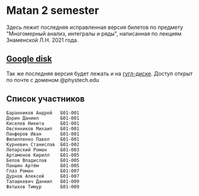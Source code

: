 # Matan 2 semester

Здесь лежит последняя исправленная версия билетов по предмету "Многомерный анализ, интегралы и ряды", написанная по лекциям Знаменской Л.Н. 2021 года.

## [Google disk](https://drive.google.com/drive/folders/1_gY-7t6iKheQz55qj45DWXTrIJeMKhG5?usp=sharing)

Так же последняя версия будет лежать и на [гугл-диске](https://drive.google.com/drive/folders/1_gY-7t6iKheQz55qj45DWXTrIJeMKhG5?usp=sharing). Доступ открыт по почте c доменом @phystech.edu

## Список участников

```
Баранников Андрей   Б01-001
Дорин Даниил        Б01-001
Киселев Никита      Б01-001
Овсянников Михаил   Б01-001
Панферов Иван       Б01-001
Филиппенко Павел    Б01-001
Курневич Станислав  Б01-002
Лепарский Роман     Б01-003
Артамонов Кирилл    Б01-005
Белов Владислав     Б01-005
Паншин Артём        Б01-005
Глаз Роман          Б01-007
Дурнов Алексей      Б01-007
Талашкевич Даниил   Б01-009
Фатыхов Тимур       Б01-009
```

